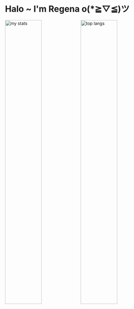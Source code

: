 # Halo ~ I'm Regena o(*≧▽≦)ツ

<img alt="my stats" align ="left" width="49%" src="https://github-readme-stats.vercel.app/api?username=huynhnlananh&show_icons=true&theme=prussian"/>

<img alt="top langs" align ="left" width="49%"  src="https://github-readme-stats.vercel.app/api/top-langs/?username=huynhnlananh)](https://github.com/huynhnlananh/github-readme-stats&layout=compact)"/>
